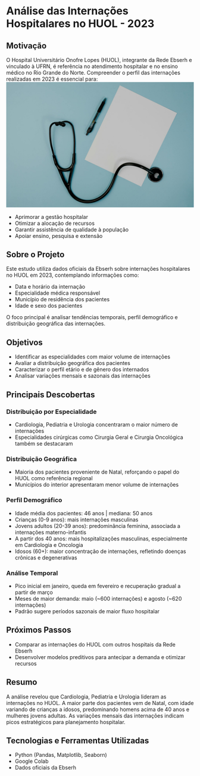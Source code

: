 # Análise das Internações Hospitalares no HUOL - 2023

## Motivação
O Hospital Universitário Onofre Lopes (HUOL), integrante da Rede Ebserh e vinculado à UFRN, é referência no atendimento hospitalar e no ensino médico no Rio Grande do Norte. Compreender o perfil das internações realizadas em 2023 é essencial para:
![Fotodoprojeto](Image/fot.jpg)

- Aprimorar a gestão hospitalar  
- Otimizar a alocação de recursos  
- Garantir assistência de qualidade à população  
- Apoiar ensino, pesquisa e extensão  

## Sobre o Projeto
Este estudo utiliza dados oficiais da Ebserh sobre internações hospitalares no HUOL em 2023, contemplando informações como:

- Data e horário da internação  
- Especialidade médica responsável  
- Município de residência dos pacientes  
- Idade e sexo dos pacientes  

O foco principal é analisar tendências temporais, perfil demográfico e distribuição geográfica das internações.

## Objetivos
- Identificar as especialidades com maior volume de internações  
- Avaliar a distribuição geográfica dos pacientes  
- Caracterizar o perfil etário e de gênero dos internados  
- Analisar variações mensais e sazonais das internações  

## Principais Descobertas

### Distribuição por Especialidade
- Cardiologia, Pediatria e Urologia concentraram o maior número de internações  
- Especialidades cirúrgicas como Cirurgia Geral e Cirurgia Oncológica também se destacaram  

### Distribuição Geográfica
- Maioria dos pacientes proveniente de Natal, reforçando o papel do HUOL como referência regional  
- Municípios do interior apresentaram menor volume de internações  

### Perfil Demográfico
- Idade média dos pacientes: 46 anos | mediana: 50 anos  
- Crianças (0-9 anos): mais internações masculinas  
- Jovens adultos (20-39 anos): predominância feminina, associada a internações materno-infantis  
- A partir dos 40 anos: mais hospitalizações masculinas, especialmente em Cardiologia e Oncologia  
- Idosos (60+): maior concentração de internações, refletindo doenças crônicas e degenerativas  

### Análise Temporal
- Pico inicial em janeiro, queda em fevereiro e recuperação gradual a partir de março  
- Meses de maior demanda: maio (~600 internações) e agosto (~620 internações)  
- Padrão sugere períodos sazonais de maior fluxo hospitalar  

## Próximos Passos
- Comparar as internações do HUOL com outros hospitais da Rede Ebserh  
- Desenvolver modelos preditivos para antecipar a demanda e otimizar recursos  

## Resumo
A análise revelou que Cardiologia, Pediatria e Urologia lideram as internações no HUOL. A maior parte dos pacientes vem de Natal, com idade variando de crianças a idosos, predominando homens acima de 40 anos e mulheres jovens adultas. As variações mensais das internações indicam picos estratégicos para planejamento hospitalar.

## Tecnologias e Ferramentas Utilizadas
- Python (Pandas, Matplotlib, Seaborn)  
- Google Colab  
- Dados oficiais da Ebserh  



